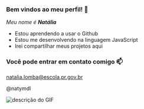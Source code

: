 ### Bem vindos ao meu perfil! 💜

_Meu nome é **Natália**_

- Estou aprendendo a usar o Github
- Estou me desenvolvendo na linguagem JavaScript
- Irei compartilhar meus projetos aqui

### Você pode entrar em contato comigo 📫


natalia.lomba@escola.pr.gov.br

@natymdl

![descrição do GIF](https://media.tenor.com/LUFs-A8Gx0MAAAAM/dance-dancing.gif)
